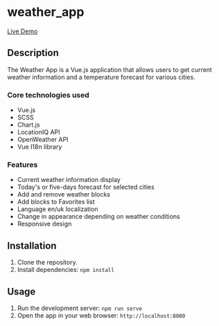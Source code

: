 # weather_app

[Live Demo](https://roshirin.github.io/weather_app/)

## Description

The Weather App is a Vue.js application that allows users to get current weather information and a temperature forecast for various cities.

### Core technologies used

- Vue.js
- SCSS
- Chart.js
- LocationIQ API
- OpenWeather API
- Vue I18n library

### Features

- Current weather information display
- Today's or five-days forecast for selected cities
- Add and remove weather blocks
- Add blocks to Favorites list
- Language en/uk localization
- Change in appearance depending on weather conditions
- Responsive design

## Installation

1. Clone the repository.
2. Install dependencies: `npm install`

## Usage

1. Run the development server: `npm run serve`
2. Open the app in your web browser: `http://localhost:8080`
